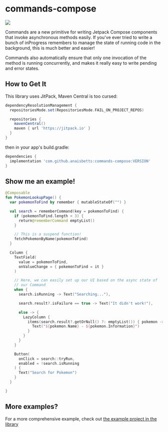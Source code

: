 # commands-compose

[![](https://jitpack.io/v/anaisbetts/commands-compose.svg)](https://jitpack.io/#anaisbetts/commands-compose)


Commands are a new primitive for writing Jetpack Compose components that invoke asynchronous methods easily. If you've ever tried to write a bunch of inProgress remembers to manage the state of running code in the background, this is much better and easier!

Commands also automatically ensure that only one invocation of the method is running concurrently, and makes it really easy to write pending and error states.

## How to Get It

This library uses JitPack, Maven Central is too cursed:

```gradle
dependencyResolutionManagement {
  repositoriesMode.set(RepositoriesMode.FAIL_ON_PROJECT_REPOS)

  repositories {
    mavenCentral()
    maven { url 'https://jitpack.io' }
  }
}
```

then in your app's build.gradle:

```gradle
dependencies {
  implementation 'com.github.anaisbetts:commands-compose:VERSION'
}
```

## Show me an example!

```kotlin
@Composable
fun PokemonLookupPage() {
  var pokemonToFind by remember { mutableStateOf("") }

  val search = rememberCommand(key = pokemonToFind) {
    if (pokemonToFind.length < 3) {
      return@rememberCommand emptyList()
    }

    // This is a suspend function!
    fetchPokemonByName(pokemonToFind)
  }

  Column {
    TextField(
      value = pokemonToFind,
      onValueChange = { pokemonToFind = it }
    )

    // Here, we can easily set up our UI based on the async state of
    // our Command
    when {
      search.isRunning -> Text("Searching..."),

      search.result?.isFailure == true -> Text("It didn't work!"),

      else -> {
        LazyColumn {
          items(search.result?.getOrNull() ?: emptyList()) { pokemon ->
            Text("${pokemon.Name} - ${pokemon.Information}")
          }
        }
      }
    }

    Button(
      onClick = search::tryRun,
      enabled = !search.isRunning
    ) {
      Text("Search for Pokemon")
    }
  }

}
```

## More examples?

For a more comprehensive example, check out [the example project in the library](https://github.com/anaisbetts/commands-compose/blob/main/example/src/main/java/dev/anais/commands/example/MainActivity.kt)
